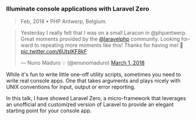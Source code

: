 ### Illuminate console applications with Laravel Zero
> Feb, 2018 • PHP Antwerp, Belgium.

<blockquote class="twitter-tweet tw-align-center" data-lang="en"><p lang="en" dir="ltr">Yesterday I really felt that I was on a small Laracon in @phpantwerp. Great moments provided by the <a href="https://twitter.com/laravelphp?ref_src=twsrc%5Etfw">@laravelphp</a> community. Looking forward to repeating more moments like this! Thanks for having me! 💖 <a href="https://t.co/6UtslKF8kF">pic.twitter.com/6UtslKF8kF</a></p>&mdash; Nuno Maduro 💡 (@enunomaduro) <a href="https://twitter.com/enunomaduro/status/969206094177370112?ref_src=twsrc%5Etfw">March 1, 2018</a></blockquote> <script async src="https://platform.twitter.com/widgets.js" charset="utf-8"></script>

While it's fun to write little one-off utility scripts,
sometimes you need to write real console apps.
One that takes arguments and plays nicely with UNIX
conventions for input, output or error reporting.

In this talk, I have showed Laravel Zero, a micro-framework
that leverages an unofficial and customized version of
Laravel to provide an elegant starting point for your console app.
